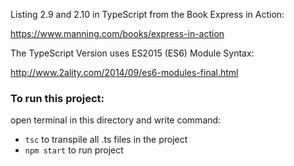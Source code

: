 Listing 2.9 and 2.10 in TypeScript from the Book Express in Action:

https://www.manning.com/books/express-in-action

The TypeScript Version uses ES2015 (ES6) Module Syntax:

http://www.2ality.com/2014/09/es6-modules-final.html



### To run this project:

open terminal in this directory and write command:
- `tsc` to transpile all .ts files in the project
- `npm start` to run project
